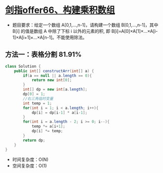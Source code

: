 # [剑指offer66、构建乘积数组](https://leetcode-cn.com/problems/gou-jian-cheng-ji-shu-zu-lcof/submissions/)

- 题目要求：给定一个数组 A[0,1,…,n-1]，请构建一个数组 B[0,1,…,n-1]，其中 B[i] 的值是数组 A 中除了下标 i 以外的元素的积, 即 B[i]=A[0]×A[1]×…×A[i-1]×A[i+1]×…×A[n-1]。不能使用除法。




## 方法一：表格分割 81.91%

```java
class Solution {
    public int[] constructArr(int[] a) {
        if(a == null || a.length == 0){
            return new int[0];
        }
        int[] dp = new int[a.length];
        dp[0] = 1;
        //右三角临时变量
        int temp = 1;
        for(int i = 1; i < a.length; i++){
            dp[i] = dp[i-1] * a[i-1];
        }
        for(int i = a.length - 2; i >= 0; i--){
            temp *= a[i+1];
            dp[i] *= temp;
        }
        return dp;
    }
}
```

- 时间复杂度：O(N)
- 空间复杂度：O(1) 
